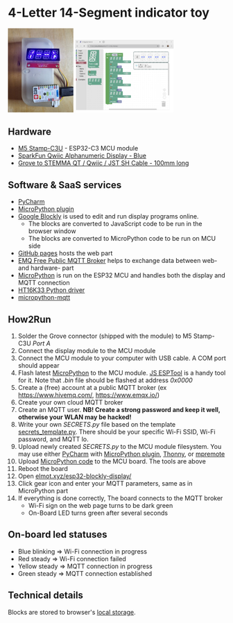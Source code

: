 4-Letter 14-Segment indicator toy
====

<img src="docs/img_a.png"  style="width:30%" alt="device view"/>
<img src="docs/screenshot_a.png"  style="width:45%" alt="screenshot"/>


Hardware
----

* [M5 Stamp-C3U](https://docs.m5stack.com/en/core/stamp_c3u) - ESP32-C3 MCU module
* [SparkFun Qwiic Alphanumeric Display - Blue](https://www.sparkfun.com/products/16917)
* [Grove to STEMMA QT / Qwiic / JST SH Cable - 100mm long](https://www.adafruit.com/product/4528)

Software & SaaS services
----
* [PyCharm](https://www.jetbrains.com/pycharm/) 
* [MicroPython plugin](https://plugins.jetbrains.com/plugin/9777-micropython)
* [Google Blockly](https://developers.google.com/blockly) is used to edit and run display programs online.
   * The blocks are converted to JavaScript code to be run in the browser window
   * The blocks are converted to MicroPython code to be run on MCU side
* [GitHub pages](https://pages.github.com/) hosts the web part
* [EMQ Free Public MQTT Broker](https://broker.emqx.io) helps to exchange data between web- and hardware- part
* [MicroPython](https://micropython.org/) is run on the ESP32 MCU and handles both the display and MQTT connection
* [HT16K33 Python driver](https://github.com/smittytone/HT16K33-Python)
* [micropython-mqtt](https://github.com/peterhinch/micropython-mqtt)

How2Run
----
1. Solder the Grove connector (shipped with the module) to M5 Stamp-C3U *Port A*
2. Connect the display module to the MCU module
3. Connect the MCU module to your computer with USB cable. A COM port should appear
4. Flash latest [MicroPython](https://micropython.org/download/ESP32_GENERIC_C3/) to the MCU module. 
[JS ESPTool](https://espressif.github.io/esptool-js/) is a handy tool for it. 
Note that *.bin* file should be flashed at address *0x0000*
5. Create a (free) account at a public MQTT broker (ex https://www.hivemq.com/, https://www.emqx.io/) 
6. Create your own cloud MQTT broker
7. Create an MQTT user. **NB! Create a strong password and keep it well, otherwise your WLAN may be hacked!**
8. Write your own *SECRETS.py* file based on the template [secrets_template.py](micropython/src/SECRETS_template.py).
There should be your specific Wi-Fi SSID, Wi-Fi password, and MQTT lo. 
9. Upload newly created *SECRETS.py* to the MCU module filesystem. 
You may use either 
[PyCharm](https://www.jetbrains.com/pycharm/) with 
[MicroPython plugin](https://plugins.jetbrains.com/plugin/9777-micropython), 
[Thonny](https://thonny.org/), or [mpremote](https://docs.micropython.org/en/latest/reference/mpremote.html)
10. Upload [MicroPython code](micropython) to the MCU board. The tools are above
11. Reboot the board
12. Open [elmot.xyz/esp32-blockly-display/](https://www.elmot.xyz/esp32-blockly-display/)
13. Click gear icon and enter your MQTT parameters, same as in MicroPython part
14. If everything is done correctly, The board connects to the MQTT broker 
    * Wi-Fi sign on the web page turns to be dark green
    * On-Board LED turns green after several seconds 

On-board led statuses
----
* Blue blinking => Wi-Fi connection in progress
* Red steady => Wi-Fi connection failed
* Yellow steady => MQTT connection in progress
* Green steady => MQTT connection established

Technical details
----
Blocks are stored to browser's [local storage](https://developer.mozilla.org/en-US/docs/Web/API/Window/localStorage).

